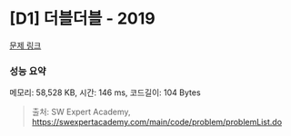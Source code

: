 # [D1] 더블더블 - 2019 

[문제 링크](https://swexpertacademy.com/main/code/problem/problemDetail.do?contestProbId=AV5QDEX6AqwDFAUq) 

### 성능 요약

메모리: 58,528 KB, 시간: 146 ms, 코드길이: 104 Bytes



> 출처: SW Expert Academy, https://swexpertacademy.com/main/code/problem/problemList.do